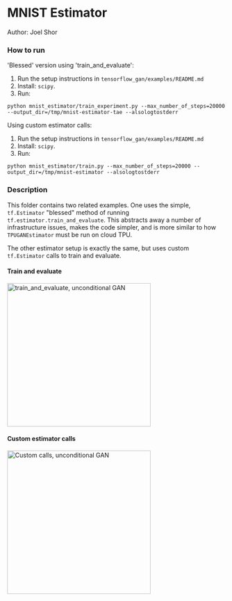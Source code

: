 # MNIST Estimator

Author: Joel Shor

### How to run


'Blessed' version using 'train_and_evaluate':

1. Run the setup instructions in `tensorflow_gan/examples/README.md`
1. Install: `scipy`.
1. Run:

```
python mnist_estimator/train_experiment.py --max_number_of_steps=20000 --output_dir=/tmp/mnist-estimator-tae --alsologtostderr
```

Using custom estimator calls:

1. Run the setup instructions in `tensorflow_gan/examples/README.md`
1. Install: `scipy`.
1. Run:

```
python mnist_estimator/train.py --max_number_of_steps=20000 --output_dir=/tmp/mnist-estimator --alsologtostderr
```

### Description

This folder contains two related examples. One uses the simple, `tf.Estimator`
"blessed" method of running `tf.estimator.train_and_evaluate`. This abstracts
away a number of infrastructure issues, makes the code simpler, and is more
similar to how `TPUGANEstimator` must be run on cloud TPU.

The other estimator setup is exactly the same, but uses custom `tf.Estimator`
calls to train and evaluate.

#### Train and evaluate

<img src="images/tae_unconditional_gan.png" title="train_and_evaluate, unconditional GAN" width="330" />

#### Custom estimator calls

<img src="images/mnist_estimator_unconditional_gan.png" title="Custom calls, unconditional GAN" width="330" />
